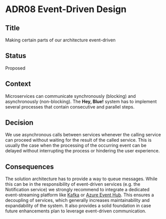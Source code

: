 # ADR08 Event-Driven Design

## Title
Making certain parts of our architecture event-driven

## Status
Proposed

## Context
Microservices can communicate synchronously (blocking) and asynchronously (non-blocking). The **Hey, Blue!** system has to implement several processes that contain consecutive and parallel steps.

## Decision
We use asynchronous calls between services whenever the calling service can proceed without waiting for the result of the called service. This is usually the case when the processing of the occurring event can be delayed without interrupting the process or hindering the user experience.

## Consequences
The solution architecture has to provide a way to queue messages. While this can be in the responsibility of event-driven services (e.g. the Notification service) we strongly recommend to integrate a dedicated event-streaming platform like [Kafka](https://kafka.apache.org/) or [Azure Event Hub](https://azure.microsoft.com/de-de/products/event-hubs/#features). This ensures a decoupling of services, which generally increases maintainability and expandability of the system. It also provides a solid foundation in case future enhancements plan to leverage event-driven communication.